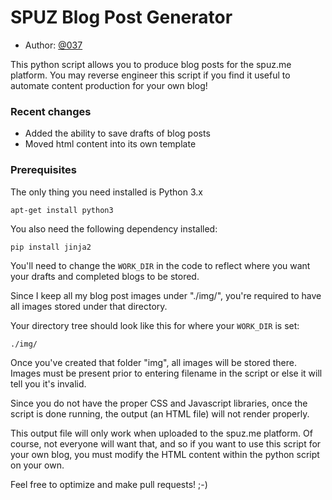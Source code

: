# SPUZ Blog Post Generator

* Author: [@037](https://x.com/037)

This python script allows you to produce blog posts for the spuz.me platform. You may reverse engineer this script if you find it useful to automate content production for your own blog!

### Recent changes
* Added the ability to save drafts of blog posts
* Moved html content into its own template

### Prerequisites

The only thing you need installed is Python 3.x

```
apt-get install python3
```

You also need the following dependency installed:
```
pip install jinja2
```

You'll need to change the `WORK_DIR` in the code to reflect where you want your drafts and completed blogs to be stored.

Since I keep all my blog post images under "./img/", you're required to have all images stored under that directory.

Your directory tree should look like this for where your `WORK_DIR` is set:
```
./img/
```

Once you've created that folder "img", all images will be stored there. Images must be present prior to entering filename in the script or else it will tell you it's invalid.

Since you do not have the proper CSS and Javascript libraries, once the script is done running, the output (an HTML file) will not render properly.

This output file will only work when uploaded to the spuz.me platform. 
Of course, not everyone will want that, and so if you want to use this script for your own blog, you must modify the HTML content within the python script on your own.

Feel free to optimize and make pull requests! ;-)